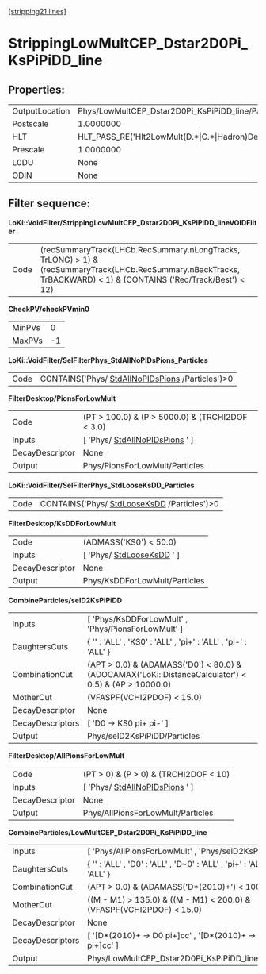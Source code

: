 [[stripping21 lines]](./stripping21-index)

# StrippingLowMultCEP_Dstar2D0Pi_KsPiPiDD_line

## Properties:

|                |                                                        |
|----------------|--------------------------------------------------------|
| OutputLocation | Phys/LowMultCEP_Dstar2D0Pi_KsPiPiDD_line/Particles     |
| Postscale      | 1.0000000                                              |
| HLT            | HLT_PASS_RE('Hlt2LowMult(D.\*\|C.\*\|Hadron)Decision') |
| Prescale       | 1.0000000                                              |
| L0DU           | None                                                   |
| ODIN           | None                                                   |

## Filter sequence:

**LoKi::VoidFilter/StrippingLowMultCEP_Dstar2D0Pi_KsPiPiDD_lineVOIDFilter**

|      |                                                                                                                                                                     |
|------|---------------------------------------------------------------------------------------------------------------------------------------------------------------------|
| Code | (recSummaryTrack(LHCb.RecSummary.nLongTracks, TrLONG) \> 1) & (recSummaryTrack(LHCb.RecSummary.nBackTracks, TrBACKWARD) \< 1) & (CONTAINS ('Rec/Track/Best') \< 12) |

**CheckPV/checkPVmin0**

|        |     |
|--------|-----|
| MinPVs | 0   |
| MaxPVs | -1  |

**LoKi::VoidFilter/SelFilterPhys_StdAllNoPIDsPions_Particles**

|      |                                                                                      |
|------|--------------------------------------------------------------------------------------|
| Code | CONTAINS('Phys/ [StdAllNoPIDsPions](./stripping21-stdallnopidspions) /Particles')\>0 |

**FilterDesktop/PionsForLowMult**

|                 |                                                                     |
|-----------------|---------------------------------------------------------------------|
| Code            | (PT \> 100.0) & (P \> 5000.0) & (TRCHI2DOF \< 3.0)                  |
| Inputs          | [ 'Phys/ [StdAllNoPIDsPions](./stripping21-stdallnopidspions) ' ] |
| DecayDescriptor | None                                                                |
| Output          | Phys/PionsForLowMult/Particles                                      |

**LoKi::VoidFilter/SelFilterPhys_StdLooseKsDD_Particles**

|      |                                                                            |
|------|----------------------------------------------------------------------------|
| Code | CONTAINS('Phys/ [StdLooseKsDD](./stripping21-stdlooseksdd) /Particles')\>0 |

**FilterDesktop/KsDDForLowMult**

|                 |                                                           |
|-----------------|-----------------------------------------------------------|
| Code            | (ADMASS('KS0') \< 50.0)                                   |
| Inputs          | [ 'Phys/ [StdLooseKsDD](./stripping21-stdlooseksdd) ' ] |
| DecayDescriptor | None                                                      |
| Output          | Phys/KsDDForLowMult/Particles                             |

**CombineParticles/selD2KsPiPiDD**

|                  |                                                                                                          |
|------------------|----------------------------------------------------------------------------------------------------------|
| Inputs           | [ 'Phys/KsDDForLowMult' , 'Phys/PionsForLowMult' ]                                                     |
| DaughtersCuts    | { '' : 'ALL' , 'KS0' : 'ALL' , 'pi+' : 'ALL' , 'pi-' : 'ALL' }                                           |
| CombinationCut   | (APT \> 0.0) & (ADAMASS('D0') \< 80.0) & (ADOCAMAX('LoKi::DistanceCalculator') \< 0.5) & (AP \> 10000.0) |
| MotherCut        | (VFASPF(VCHI2PDOF) \< 15.0)                                                                              |
| DecayDescriptor  | None                                                                                                     |
| DecayDescriptors | [ 'D0 -\> KS0 pi+ pi-' ]                                                                               |
| Output           | Phys/selD2KsPiPiDD/Particles                                                                             |

**FilterDesktop/AllPionsForLowMult**

|                 |                                                                     |
|-----------------|---------------------------------------------------------------------|
| Code            | (PT \> 0) & (P \> 0) & (TRCHI2DOF \< 10)                            |
| Inputs          | [ 'Phys/ [StdAllNoPIDsPions](./stripping21-stdallnopidspions) ' ] |
| DecayDescriptor | None                                                                |
| Output          | Phys/AllPionsForLowMult/Particles                                   |

**CombineParticles/LowMultCEP_Dstar2D0Pi_KsPiPiDD_line**

|                  |                                                                                |
|------------------|--------------------------------------------------------------------------------|
| Inputs           | [ 'Phys/AllPionsForLowMult' , 'Phys/selD2KsPiPiDD' ]                         |
| DaughtersCuts    | { '' : 'ALL' , 'D0' : 'ALL' , 'D\~0' : 'ALL' , 'pi+' : 'ALL' , 'pi-' : 'ALL' } |
| CombinationCut   | (APT \> 0.0) & (ADAMASS('D\*(2010)+') \< 100.0)                                |
| MotherCut        | ((M - M1) \> 135.0) & ((M - M1) \< 200.0) & (VFASPF(VCHI2PDOF) \< 15.0)        |
| DecayDescriptor  | None                                                                           |
| DecayDescriptors | [ '[D\*(2010)+ -\> D0 pi+]cc' , '[D\*(2010)+ -\> D\~0 pi+]cc' ]          |
| Output           | Phys/LowMultCEP_Dstar2D0Pi_KsPiPiDD_line/Particles                             |
